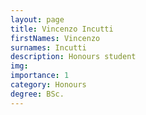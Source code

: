```yaml
---
layout: page
title: Vincenzo Incutti
firstNames: Vincenzo
surnames: Incutti
description: Honours student
img:
importance: 1
category: Honours
degree: BSc.
---
```


<div class="row">
    <div class="col-sm mt-3 mt-md-0">
        <p style="text-align: justify"></p>
    </div>
    <div class="col-sm mt-3 mt-md-0"></div>
</div>

